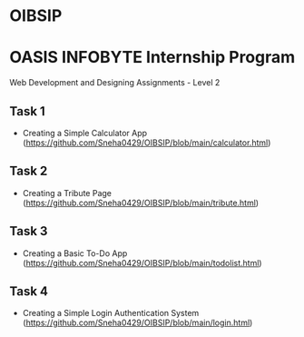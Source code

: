 # OIBSIP
# OASIS INFOBYTE Internship Program

Web Development and Designing Assignments - Level 2

## Task 1
- Creating a Simple Calculator App (https://github.com/Sneha0429/OIBSIP/blob/main/calculator.html)

## Task 2
- Creating a Tribute Page (https://github.com/Sneha0429/OIBSIP/blob/main/tribute.html)

## Task 3
- Creating a Basic To-Do App (https://github.com/Sneha0429/OIBSIP/blob/main/todolist.html)

## Task 4
- Creating a Simple Login Authentication System (https://github.com/Sneha0429/OIBSIP/blob/main/login.html)
